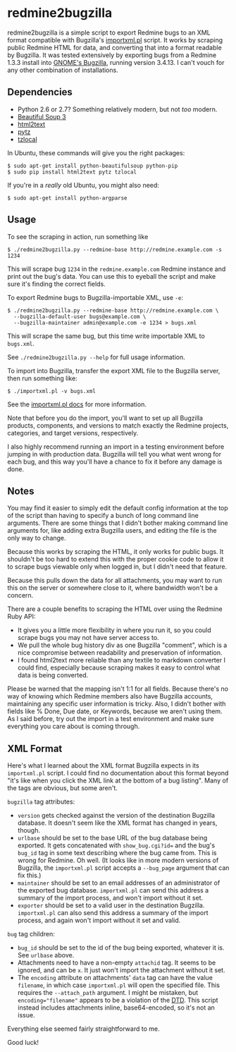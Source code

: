 redmine2bugzilla
================

redmine2bugzilla is a simple script to export Redmine bugs to an XML format
compatible with Bugzilla's [importxml.pl][0] script.  It works by scraping
public Redmine HTML for data, and converting that into a format readable by
Bugzilla.  It was tested extensively by exporting bugs from a Redmine 1.3.3
install into [GNOME's Bugzilla](https://bugzilla.gnome.org/), running version
3.4.13.  I can't vouch for any other combination of installations.

Dependencies
------------

* Python 2.6 or 2.7?  Something relatively modern, but not _too_ modern.
* [Beautiful Soup 3](http://www.crummy.com/software/BeautifulSoup/)
* [html2text](https://pypi.python.org/pypi/html2text)
* [pytz](https://pypi.python.org/pypi/pytz)
* [tzlocal](https://pypi.python.org/pypi/tzlocal)

In Ubuntu, these commands will give you the right packages:

    $ sudo apt-get install python-beautifulsoup python-pip
    $ sudo pip install html2text pytz tzlocal

If you're in a _really_ old Ubuntu, you might also need:

    $ sudo apt-get install python-argparse

Usage
-----

To see the scraping in action, run something like

    $ ./redmine2bugzilla.py --redmine-base http://redmine.example.com -s 1234

This will scrape bug `1234` in the `redmine.example.com` Redmine instance and
print out the bug's data.  You can use this to eyeball the script and make sure
it's finding the correct fields.

To export Redmine bugs to Bugzilla-importable XML, use `-e`:

    $ ./redmine2bugzilla.py --redmine-base http://redmine.example.com \
      --bugzilla-default-user bugs@example.com \
      --bugzilla-maintainer admin@example.com -e 1234 > bugs.xml

This will scrape the same bug, but this time write importable XML to
`bugs.xml`.

See `./redmine2bugzilla.py --help` for full usage information.

To import into Bugzilla, transfer the export XML file to the Bugzilla server,
then run something like:

    $ ./importxml.pl -v bugs.xml

See the [importxml.pl docs][0] for more information.

Note that before you do the import, you'll want to set up all Bugzilla
products, components, and versions to match exactly the Redmine projects,
categories, and target versions, respectively.

I also highly recommend running an import in a testing environment before
jumping in with production data.  Bugzilla will tell you what went wrong for
each bug, and this way you'll have a chance to fix it before any damage is
done.

Notes
-----

You may find it easier to simply edit the default config information at the top
of the script than having to specify a bunch of long command line arguments.
There are some things that I didn't bother making command line arguments for,
like adding extra Bugzilla users, and editing the file is the only way to
change.

Because this works by scraping the HTML, it only works for public bugs.  It
shouldn't be too hard to extend this with the proper cookie code to allow it to
scrape bugs viewable only when logged in, but I didn't need that feature.

Because this pulls down the data for all attachments, you may want to run this
on the server or somewhere close to it, where bandwidth won't be a concern.

There are a couple benefits to scraping the HTML over using the Redmine Ruby
API:
* It gives you a little more flexibility in where you run it, so you could
  scrape bugs you may not have server access to.
* We pull the whole bug history div as one Bugzilla "comment", which is a nice
  compromise between readability and preservation of information.
* I found html2text more reliable than any textile to markdown converter I
  could find, especially because scraping makes it easy to control what data is
  being converted.

Please be warned that the mapping isn't 1:1 for all fields.  Because there's no
way of knowing which Redmine members also have Bugzilla accounts, maintaining
any specific user information is tricky.  Also, I didn't bother with fields
like % Done, Due date, or Keywords, because we aren't using them.  As I said
before, try out the import in a test environment and make sure everything you
care about is coming through.

XML Format
----------

Here's what I learned about the XML format Bugzilla expects in its
`importxml.pl` script.  I could find no documentation about this format beyond
"it's like when you click the XML link at the bottom of a bug listing".  Many
of the tags are obvious, but some aren't.

`bugzilla` tag attributes:
* `version` gets checked against the version of the destination Bugzilla
  database.  It doesn't seem like the XML format has changed in years, though.
* `urlbase` should be set to the base URL of the bug database being exported.
  It gets concatenated with `show_bug.cgi?id=` and the bug's `bug_id` tag in
  some text describing where the bug came from.  This is wrong for Redmine.  Oh
  well.  (It looks like in more modern versions of Bugzilla, the `importxml.pl`
  script accepts a `--bug_page` argument that can fix this.)
* `maintainer` should be set to an email addresses of an administrator of the
  exported bug database.  `importxml.pl` can send this address a summary of the
  import process, and won't import without it set.
* `exporter` should be set to a valid user in the destination Bugzilla.
  `importxml.pl` can also send this address a summary of the import process,
  and again won't import without it set and valid.

`bug` tag children:
* `bug_id` should be set to the id of the bug being exported, whatever it is.
  See `urlbase` above.
* Attachments need to have a non-empty `attachid` tag.  It seems to be ignored,
  and can be `x`.  It just won't import the attachment without it set.
* The `encoding` attribute on attachments' `data` tag can have the value
  `filename`, in which case `importxml.pl` will open the specified file.  This
  requires the `--attach_path` argument.  I might be mistaken, but
  `encoding="filename"` appears to be a violation of the
  [DTD](https://bugzilla.mozilla.org/page.cgi?id=bugzilla.dtd).  This script
  instead includes attachments inline, base64-encoded, so it's not an issue.

Everything else seemed fairly straightforward to me.

Good luck!


[0]: http://www.bugzilla.org/docs/tip/en/html/api/importxml.html
